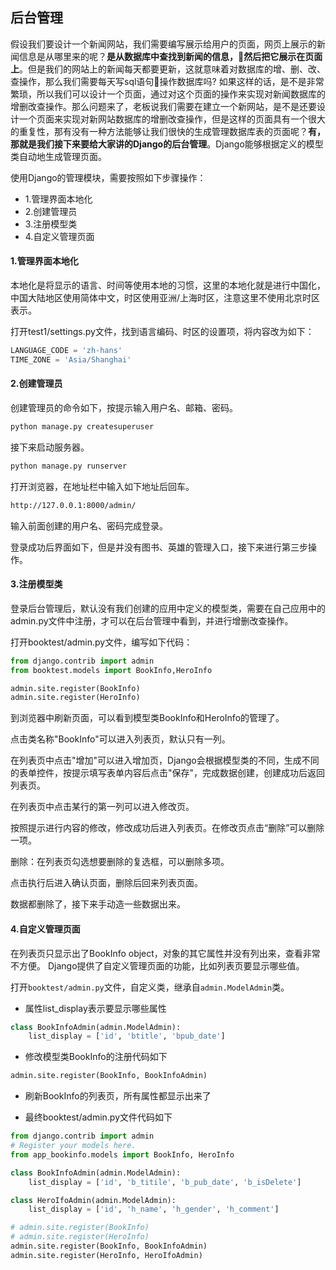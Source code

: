 ## 后台管理

假设我们要设计一个新闻网站，我们需要编写展示给用户的页面，网页上展示的新闻信息是从哪里来的呢？**是从数据库中查找到新闻的信息，然后把它展示在页面上**。但是我们的网站上的新闻每天都要更新，这就意味着对数据库的增、删、改、查操作，那么我们需要每天写sql语句操作数据库吗? 如果这样的话，是不是非常繁琐，所以我们可以设计一个页面，通过对这个页面的操作来实现对新闻数据库的增删改查操作。那么问题来了，老板说我们需要在建立一个新网站，是不是还要设计一个页面来实现对新网站数据库的增删改查操作，但是这样的页面具有一个很大的重复性，那有没有一种方法能够让我们很快的生成管理数据库表的页面呢？**有，那就是我们接下来要给大家讲的Django的后台管理**。Django能够根据定义的模型类自动地生成管理页面。

使用Django的管理模块，需要按照如下步骤操作：

- 1.管理界面本地化
- 2.创建管理员
- 3.注册模型类
- 4.自定义管理页面

#### 1.管理界面本地化

本地化是将显示的语言、时间等使用本地的习惯，这里的本地化就是进行中国化，中国大陆地区使用简体中文，时区使用亚洲/上海时区，注意这里不使用北京时区表示。

打开test1/settings.py文件，找到语言编码、时区的设置项，将内容改为如下：
```python
LANGUAGE_CODE = 'zh-hans'  
TIME_ZONE = 'Asia/Shanghai' 
```

#### 2.创建管理员
创建管理员的命令如下，按提示输入用户名、邮箱、密码。
```Python
python manage.py createsuperuser
```
接下来启动服务器。
```python
python manage.py runserver
```

打开浏览器，在地址栏中输入如下地址后回车。
```bash
http://127.0.0.1:8000/admin/
```
输入前面创建的用户名、密码完成登录。

登录成功后界面如下，但是并没有图书、英雄的管理入口，接下来进行第三步操作。

#### 3.注册模型类
登录后台管理后，默认没有我们创建的应用中定义的模型类，需要在自己应用中的admin.py文件中注册，才可以在后台管理中看到，并进行增删改查操作。

打开booktest/admin.py文件，编写如下代码：
```python
from django.contrib import admin
from booktest.models import BookInfo,HeroInfo

admin.site.register(BookInfo)
admin.site.register(HeroInfo)
```
到浏览器中刷新页面，可以看到模型类BookInfo和HeroInfo的管理了。


点击类名称"BookInfo"可以进入列表页，默认只有一列。


在列表页中点击"增加"可以进入增加页，Django会根据模型类的不同，生成不同的表单控件，按提示填写表单内容后点击"保存"，完成数据创建，创建成功后返回列表页。


在列表页中点击某行的第一列可以进入修改页。

按照提示进行内容的修改，修改成功后进入列表页。在修改页点击“删除”可以删除一项。



删除：在列表页勾选想要删除的复选框，可以删除多项。



点击执行后进入确认页面，删除后回来列表页面。

数据都删除了，接下来手动造一些数据出来。



#### 4.自定义管理页面
在列表页只显示出了BookInfo object，对象的其它属性并没有列出来，查看非常不方便。 Django提供了自定义管理页面的功能，比如列表页要显示哪些值。

打开`booktest/admin.py`文件，自定义类，继承自`admin.ModelAdmin`类。

- 属性list_display表示要显示哪些属性

```python
class BookInfoAdmin(admin.ModelAdmin):
    list_display = ['id', 'btitle', 'bpub_date']
```

- 修改模型类BookInfo的注册代码如下

```python
admin.site.register(BookInfo, BookInfoAdmin)
```

- 刷新BookInfo的列表页，所有属性都显示出来了

- 最终booktest/admin.py文件代码如下

```python
from django.contrib import admin
# Register your models here.
from app_bookinfo.models import BookInfo, HeroInfo

class BookInfoAdmin(admin.ModelAdmin):
    list_display = ['id', 'b_titile', 'b_pub_date', 'b_isDelete']

class HeroIfoAdmin(admin.ModelAdmin):
    list_display = ['id', 'h_name', 'h_gender', 'h_comment']

# admin.site.register(BookInfo)
# admin.site.register(HeroInfo)
admin.site.register(BookInfo, BookInfoAdmin)
admin.site.register(HeroInfo, HeroIfoAdmin)
```

